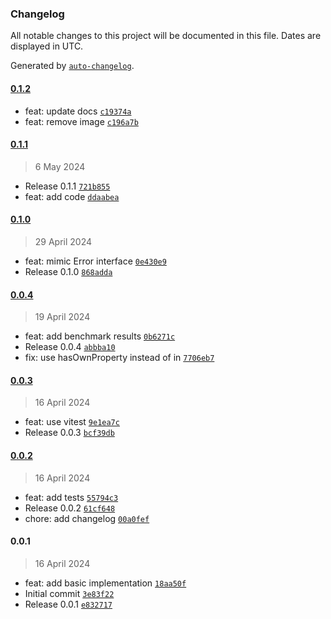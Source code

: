 ### Changelog

All notable changes to this project will be documented in this file. Dates are displayed in UTC.

Generated by [`auto-changelog`](https://github.com/CookPete/auto-changelog).

#### [0.1.2](https://github.com/the-minimal/error/compare/0.1.1...0.1.2)

- feat: update docs [`c19374a`](https://github.com/the-minimal/error/commit/c19374aa6560b9bea453393d558c40bb914888af)
- feat: remove image [`c196a7b`](https://github.com/the-minimal/error/commit/c196a7b8f0313cab044262fe0d69e2b7a8613648)

#### [0.1.1](https://github.com/the-minimal/error/compare/0.1.0...0.1.1)

> 6 May 2024

- Release 0.1.1 [`721b855`](https://github.com/the-minimal/error/commit/721b85578cd43e74281edc9d7855babf62c8010c)
- feat: add code [`ddaabea`](https://github.com/the-minimal/error/commit/ddaabea6e35a9a452165958a01d96206ed6c7745)

#### [0.1.0](https://github.com/the-minimal/error/compare/0.0.4...0.1.0)

> 29 April 2024

- feat: mimic Error interface [`0e430e9`](https://github.com/the-minimal/error/commit/0e430e923b0b6ea0fe54ffa309d0bfdcdf59b348)
- Release 0.1.0 [`868adda`](https://github.com/the-minimal/error/commit/868addaa74a9d07fa628b2a9bf7de15e1f35f800)

#### [0.0.4](https://github.com/the-minimal/error/compare/0.0.3...0.0.4)

> 19 April 2024

- feat: add benchmark results [`0b6271c`](https://github.com/the-minimal/error/commit/0b6271c6f7a88bbdc1162a0219429ac348efa60d)
- Release 0.0.4 [`abbba10`](https://github.com/the-minimal/error/commit/abbba1097e8f7a05abe8914360d7cbc9d16d2f87)
- fix: use hasOwnProperty instead of in [`7706eb7`](https://github.com/the-minimal/error/commit/7706eb7700874549df9112a7e0ca5ef34ad7723e)

#### [0.0.3](https://github.com/the-minimal/error/compare/0.0.2...0.0.3)

> 16 April 2024

- feat: use vitest [`9e1ea7c`](https://github.com/the-minimal/error/commit/9e1ea7c69c4007672dcc3f786a4f7918be88712e)
- Release 0.0.3 [`bcf39db`](https://github.com/the-minimal/error/commit/bcf39db0f2979e82e0dd4b3fa3b500dafbe63da5)

#### [0.0.2](https://github.com/the-minimal/error/compare/0.0.1...0.0.2)

> 16 April 2024

- feat: add tests [`55794c3`](https://github.com/the-minimal/error/commit/55794c3dd22ada3836e00243f3b08da1a2477d33)
- Release 0.0.2 [`61cf648`](https://github.com/the-minimal/error/commit/61cf648b2ae3e00598875e765ba1dbc339dd641a)
- chore: add changelog [`00a0fef`](https://github.com/the-minimal/error/commit/00a0fef21ea93f5fcb1578036fab946b65163968)

#### 0.0.1

> 16 April 2024

- feat: add basic implementation [`18aa50f`](https://github.com/the-minimal/error/commit/18aa50f230ff687da422e39102701a0aafe9201f)
- Initial commit [`3e83f22`](https://github.com/the-minimal/error/commit/3e83f22f20108b4ca8dcbd9ab0ebcf43ec77f051)
- Release 0.0.1 [`e832717`](https://github.com/the-minimal/error/commit/e8327173e4faad21bf3b49cbe65c061102bd6757)

